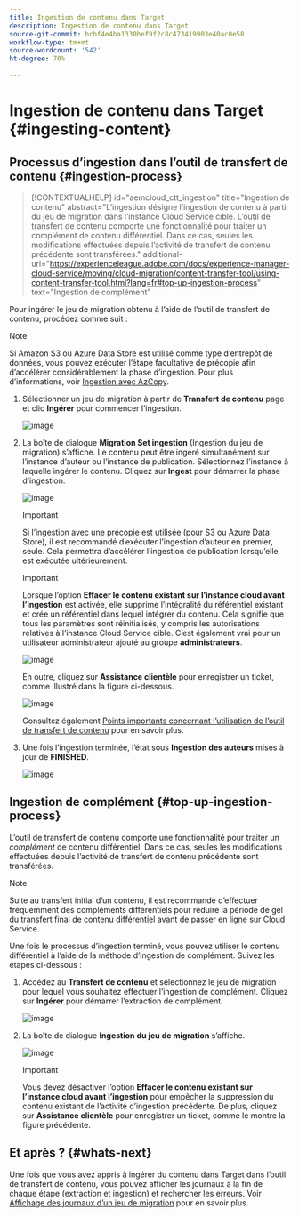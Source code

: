 ```yaml
---
title: Ingestion de contenu dans Target
description: Ingestion de contenu dans Target
source-git-commit: bcbf4e4ba1330bef9f2c8c473419903e40ac0e58
workflow-type: tm+mt
source-wordcount: '542'
ht-degree: 70%

---
```



# Ingestion de contenu dans Target {#ingesting-content}

## Processus d’ingestion dans l’outil de transfert de contenu {#ingestion-process}

>[!CONTEXTUALHELP]
>id="aemcloud_ctt_ingestion"
>title="Ingestion de contenu"
>abstract="L’ingestion désigne l’ingestion de contenu à partir du jeu de migration dans l’instance Cloud Service cible. L’outil de transfert de contenu comporte une fonctionnalité pour traiter un complément de contenu différentiel. Dans ce cas, seules les modifications effectuées depuis l’activité de transfert de contenu précédente sont transférées."
>additional-url="https://experienceleague.adobe.com/docs/experience-manager-cloud-service/moving/cloud-migration/content-transfer-tool/using-content-transfer-tool.html?lang=fr#top-up-ingestion-process" text="Ingestion de complément"

Pour ingérer le jeu de migration obtenu à l’aide de l’outil de transfert de contenu, procédez comme suit :
>[!NOTE]
>Si Amazon S3 ou Azure Data Store est utilisé comme type d’entrepôt de données, vous pouvez exécuter l’étape facultative de précopie afin d’accélérer considérablement la phase d’ingestion. Pour plus d’informations, voir [Ingestion avec AzCopy](https://experienceleague.adobe.com/docs/experience-manager-cloud-service/moving/cloud-migration/content-transfer-tool/handling-large-content-repositories.html?lang=fr#ingesting-azcopy).

1. Sélectionner un jeu de migration à partir de **Transfert de contenu** page et clic **Ingérer** pour commencer l’ingestion.

   ![image](/help/journey-migration/content-transfer-tool/assets-ctt/ingestion-01.png)

1. La boîte de dialogue **Migration Set ingestion** (Ingestion du jeu de migration) s’affiche. Le contenu peut être ingéré simultanément sur l’instance d’auteur ou l’instance de publication. Sélectionnez l’instance à laquelle ingérer le contenu. Cliquez sur **Ingest** pour démarrer la phase d’ingestion.

   ![image](/help/journey-migration/content-transfer-tool/assets-ctt/ingestion-02.png)

   >[!IMPORTANT]
   >Si l’ingestion avec une précopie est utilisée (pour S3 ou Azure Data Store), il est recommandé d’exécuter l’ingestion d’auteur en premier, seule. Cela permettra d’accélérer l’ingestion de publication lorsqu’elle est exécutée ultérieurement.

   >[!IMPORTANT]
   >Lorsque l’option **Effacer le contenu existant sur l’instance cloud avant l’ingestion** est activée, elle supprime l’intégralité du référentiel existant et crée un référentiel dans lequel intégrer du contenu. Cela signifie que tous les paramètres sont réinitialisés, y compris les autorisations relatives à l’instance Cloud Service cible. C’est également vrai pour un utilisateur administrateur ajouté au groupe **administrateurs**.

   ![image](/help/journey-migration/content-transfer-tool/assets-ctt/ingestion-03.png)

   En outre, cliquez sur **Assistance clientèle** pour enregistrer un ticket, comme illustré dans la figure ci-dessous.

   ![image](/help/journey-migration/content-transfer-tool/assets-ctt/ingestion-04.png)

   Consultez également [Points importants concernant l’utilisation de l’outil de transfert de contenu](https://experienceleague.adobe.com/docs/experience-manager-cloud-service/moving/cloud-migration/content-transfer-tool/guidelines-best-practices-content-transfer-tool.html?lang=en#important-considerations) pour en savoir plus.

1. Une fois l’ingestion terminée, l’état sous **Ingestion des auteurs** mises à jour de **FINISHED**.

   ![image](/help/journey-migration/content-transfer-tool/assets-ctt/ingestion-05.png)

## Ingestion de complément {#top-up-ingestion-process}

L’outil de transfert de contenu comporte une fonctionnalité pour traiter un *complément* de contenu différentiel. Dans ce cas, seules les modifications effectuées depuis l’activité de transfert de contenu précédente sont transférées.

>[!NOTE]
>Suite au transfert initial d’un contenu, il est recommandé d’effectuer fréquemment des compléments différentiels pour réduire la période de gel du transfert final de contenu différentiel avant de passer en ligne sur Cloud Service.

Une fois le processus d’ingestion terminé, vous pouvez utiliser le contenu différentiel à l’aide de la méthode d’ingestion de complément. Suivez les étapes ci-dessous :

1. Accédez au **Transfert de contenu** et sélectionnez le jeu de migration pour lequel vous souhaitez effectuer l’ingestion de complément. Cliquez sur **Ingérer** pour démarrer l’extraction de complément.

   ![image](/help/journey-migration/content-transfer-tool/assets-ctt/topup-ingest1.png)


1. La boîte de dialogue **Ingestion du jeu de migration** s’affiche.

   ![image](/help/journey-migration/content-transfer-tool/assets-ctt/topup-ingest2.png)

   >[!IMPORTANT]
   >Vous devez désactiver l’option **Effacer le contenu existant sur l’instance cloud avant l’ingestion** pour empêcher la suppression du contenu existant de l’activité d’ingestion précédente. De plus, cliquez sur **Assistance clientèle** pour enregistrer un ticket, comme le montre la figure précédente.

## Et après ? {#whats-next}

Une fois que vous avez appris à ingérer du contenu dans Target dans l’outil de transfert de contenu, vous pouvez afficher les journaux à la fin de chaque étape (extraction et ingestion) et rechercher les erreurs. Voir [Affichage des journaux d’un jeu de migration](https://experienceleague.adobe.com/docs/experience-manager-cloud-service/moving/cloud-migration/content-transfer-tool/viewing-logs.html?lang=en) pour en savoir plus.
